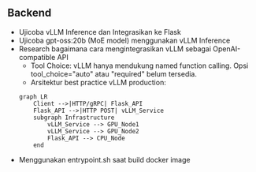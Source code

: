 ## Backend
- Ujicoba vLLM Inference dan Integrasikan ke Flask
- Ujicoba gpt-oss:20b (MoE model) menggunakan vLLM Inference
- Research bagaimana cara mengintegrasikan vLLM sebagai OpenAI-compatible API
    - Tool Choice: vLLM hanya mendukung named function calling. Opsi tool_choice="auto" atau "required" belum tersedia.
    - Arsitektur best practice vLLM production:
    ```mermaid
    graph LR
        Client -->|HTTP/gRPC| Flask_API
        Flask_API -->|HTTP POST| vLLM_Service
        subgraph Infrastructure
            vLLM_Service --> GPU_Node1
            vLLM_Service --> GPU_Node2
            Flask_API --> CPU_Node
        end
    ```
- Menggunakan entrypoint.sh saat build docker image
